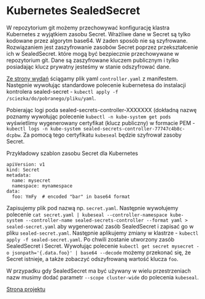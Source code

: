 # Kubernetes SealedSecret

W repozytorium git możemy przechowywać konfigurację klastra Kubernetes z wyjątkiem zasobu Secret. Wrażliwe dane w Secret są tylko kodowane przez algorytm base64. W żaden sposób nie są szyfrowane.
Rozwiązaniem jest zaszyfrowanie zasobów Secret poprzez przekształcenie ich w SealedSecret. które mogą być bezpiecznie przechowywane w repozytorium git. Dane są zaszyfrowane kluczem publicznym i tylko posiadając klucz prywatny jesteśmy w stanie odszyfrować dane.

[Ze strony wydań](https://github.com/bitnami-labs/sealed-secrets/releases) ściągamy plik yaml `controller.yaml` z manifestem. Następnie wywołując standardowe polecenie kubernetesa do instalacji kontrolera sealed-secret - `kubectl apply -f /sciezka/do/pobranego/pliku/yaml`.

Pobierając logi poda sealed-secrets-controller-XXXXXXX (dokładną nazwę poznamy wywołując polecenie `kubectl -n kube-system get pods`
wyświetlimy wygenerowany certyfikat (klucz publiczny) w formacie PEM - `kubectl logs -n kube-system sealed-secrets-controller-77747c4b8c-dcpbw`.
Za pomocą tego certyfikatu `kubeseal` będzie szyfrował zasoby Secret.

Przykładowy szablon zasobu Secret dla Kubernetes

```
apiVersion: v1
kind: Secret
metadata:
  name: mysecret
  namespace: mynamespace
data:
  foo: YmFy  # encoded "bar" in base64 format
```

Zapisujemy plik pod nazwą np. `secret.yaml`.
Następnie wywołujemy polecenie `cat secret.yaml | kubeseal --controller-namespace kube-system --controller-name sealed-secrets-controller --format yaml > sealed-secret.yaml`
aby wygenerować zasób SealedSecret i zapisać go w pliku `sealed-secret.yaml`.
Następnie aplikujemy zmiany w klastrze - `kubectl apply -f sealed-secret.yaml`.
Po chwili zostanie utworzony zasób SealedSecret i Secret.
Wywołując polecenie `kubectl get secret mysecret -o jsonpath='{.data.foo}' | base64 --decode` możemy przekonać się, że Secret istnieje, a także zobaczyć odszyfrowaną wartość klucza `foo`.

W przypadku gdy SealedSecret ma być używany w wielu przestrzeniach nazw musimy dodać parametr `--scope cluster-wide` do polecenia `kubeseal`.

[Strona projektu](https://github.com/bitnami-labs/sealed-secrets)
